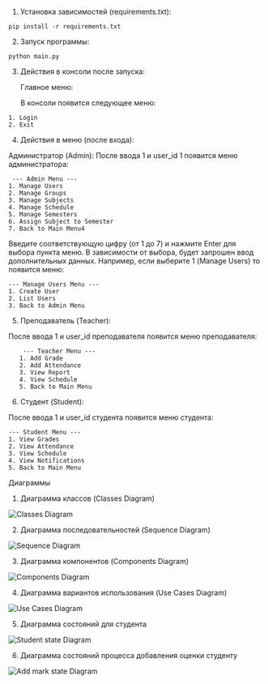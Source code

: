1. Установка зависимостей (requirements.txt):

```
pip install -r requirements.txt
```

2. Запуск программы:

```
python main.py
```

3. Действия в консоли после запуска:

   Главное меню:

   В консоли появится следующее меню:

```--- Main Menu ---
1. Login
2. Exit
```

4. Действия в меню (после входа):

Администратор (Admin):
После ввода 1 и user_id 1 появится меню администратора:

```
 --- Admin Menu ---
1. Manage Users
2. Manage Groups
3. Manage Subjects
4. Manage Schedule
5. Manage Semesters
6. Assign Subject to Semester
7. Back to Main Menu4
```

Введите соответствующую цифру (от 1 до 7) и нажмите Enter для выбора пункта меню.
В зависимости от выбора, будет запрошен ввод дополнительных данных.
Например, если выберите 1 (Manage Users) то появится меню:

```
--- Manage Users Menu ---
1. Create User
2. List Users
3. Back to Admin Menu
```

5. Преподаватель (Teacher):

После ввода 1 и user_id преподавателя появится меню преподавателя:

```
    --- Teacher Menu ---
   1. Add Grade
   2. Add Attendance
   3. View Report
   4. View Schedule
   5. Back to Main Menu
```

6. Студент (Student):

После ввода 1 и user_id студента появится меню студента:

```
--- Student Menu ---
1. View Grades
2. View Attendance
3. View Schedule
4. View Notifications
5. Back to Main Menu
```

Диаграммы

1. Диаграмма классов (Classes Diagram)

![Classes Diagram](diagrams/classes.svg)

2. Диаграмма последовательностей (Sequence Diagram)

![Sequence Diagram](diagrams/sequence.svg)

3. Диаграмма компонентов (Components Diagram)

![Components Diagram](diagrams/components.svg)

4. Диаграмма вариантов использования (Use Cases Diagram)

![Use Cases Diagram](diagrams/use_cases.svg)

5. Диаграмма состояний для студента

![Student state Diagram](diagrams/students_actions_state.svg)

6. Диаграмма состояний процесса добавления оценки студенту

![Add mark state Diagram](diagrams/add_mark_state.svg)
